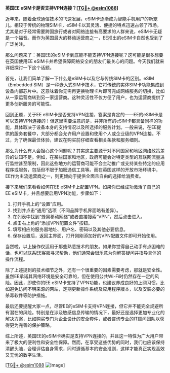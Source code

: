**英国EE eSIM卡是否支持VPN连接？[[TG💪+ @esim1088](https://t.me/s/esim1088)]**

近年来，随着全球通信技术的飞速发展，eSIM卡逐渐成为智能手机用户的新宠儿。相较于传统的物理SIM卡，eSIM卡以其灵活、便捷的特点迅速占领了市场。尤其是对于经常需要跨国旅行或者对网络连接有高要求的人群来说，eSIM卡无疑是一个福音。而作为英国最大的移动运营商之一，EE推出的eSIM卡自然也受到了广泛关注。

那么问题来了：英国EE的eSIM卡到底能不能支持VPN连接呢？这可能是很多想要在英国使用EE eSIM卡并希望保障网络安全的朋友们最关心的问题。今天我们就来详细探讨一下这个话题。

首先，让我们简单了解一下什么是eSIM卡以及它与传统SIM卡的区别。eSIM（Embedded SIM）是一种嵌入式SIM卡技术，它将传统的实体SIM卡功能集成到设备内部芯片中。这意味着你无需再更换物理卡片即可完成网络服务的切换，比如从一家运营商转到另一家运营商。这种灵活性不仅方便了用户，也为运营商提供了更多创新服务的可能性。

回到正题，关于EE eSIM卡是否支持VPN连接，答案是肯定的——EE的eSIM卡是可以支持VPN连接的！但这里需要注意的是，并非所有的eSIM卡都具备同样的功能，具体取决于设备本身的支持情况以及所选择的服务计划。一般来说，在EE提供的服务套餐中，大部分都会允许用户设置和使用个人或企业级的VPN连接。不过，为了确保最佳体验，建议在购买前仔细查看相关条款和服务细则。

那么为什么有人会担心这个问题呢？其实这主要源于对不同国家和地区网络政策差异的认知不足。例如，在某些国家和地区，政府可能会对特定类型的互联网流量进行监控甚至限制，因此这些地方的运营商可能不会主动推广或支持某些特定的应用程序或服务，包括但不限于加密通信工具等。而在英国这样的开放市场环境中，EE作为主流运营商之一，则更倾向于提供全面且自由的选择给消费者。

接下来我们来看看如何在EE eSIM卡上配置VPN。如果你已经成功激活了自己的EE eSIM卡，并且想要启用VPN功能，步骤如下：

1. 打开手机上的“设置”应用。
2. 找到并点击“通用”选项（不同品牌手机界面略有差异）。
3. 在列表中找到“蜂窝移动网络”或者直接搜索“VPN”，然后点击进入。
4. 点击右上角的“添加VPN配置文件”按钮。
5. 填写相应的服务器地址、用户名、密码以及其他必要信息。
6. 保存设置后，返回主界面，打开刚刚添加好的VPN配置文件即可开始使用。

当然啦，以上操作仅适用于那些熟悉技术的朋友。如果你觉得自己动手有点困难的话，也可以联系EE客服寻求帮助，他们通常会很乐意为你解答疑问并指导具体的操作流程。

除了上述提到的技术细节之外，还有一个很重要的因素需要考虑，那就是安全性。虽然EE承诺其网络环境是安全可靠的，但在使用公共Wi-Fi时仍然存在一定的风险。因此，即使你的EE eSIM卡支持了VPN功能，也建议养成良好的上网习惯，比如避免访问不明来源的网站，定期更新操作系统及应用程序版本，以及安装必要的杀毒软件等防护措施。

最后还要提醒大家一点，尽管EE的eSIM卡支持VPN连接，但它并不能完全规避所有潜在的风险。特别是在涉及敏感信息传输的情况下，最好还是选择更加专业化的解决方案，比如购买专门为企业设计的安全套件，或者咨询专业的IT顾问团队以获得更为完善的保护策略。

综上所述，英国EE的eSIM卡确实是支持VPN连接的，并且这一特性为广大用户带来了极大的便利性和安全性保障。然而，在享受这些优势的同时，我们也应该保持清醒头脑，合理评估自身需求，同时遵循基本的安全准则，这样才能真正实现高效又无忧的数字生活。

[[TG💪+ @esim1088](https://t.me/s/esim1088) ![Image](https://i.postimg.cc/4NQfJmqS/Snipaste-2025-05-13-00-14-12.png)]